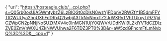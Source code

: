 {
  "url": "https://hosteagle.club/__cpi.php?s=Q05rb0oxUjA5WmtybzZ6LzBIOGt0cDlsN0wzYjFDbnV2RWZtY1B5dmFFYTlCWUUya2hqUXhFdDRxQ2twbjA3TkNvNmxTZ2JrWXRvTVhTUkxyTi9ZVjdCZWpCN2pNNjNoSUZtMXV4c0lnMGN1UjY0QWVrUDdKWi9LZklYVTdCZDIzZVE0ZmVnWXU4ZkNWVUhwa2F6TDZ3PT0%3D&r=aW5zdGFncmFtLmNvbQ%3D%3D&__cpo=1"
}
